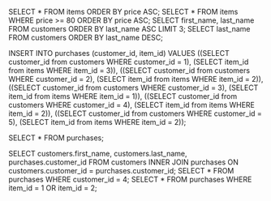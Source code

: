 SELECT * FROM items ORDER BY price ASC;
SELECT * FROM items WHERE price >= 80 ORDER BY price ASC;
SELECT first_name, last_name FROM customers ORDER BY last_name ASC LIMIT 3;
SELECT last_name FROM customers ORDER BY last_name DESC;

INSERT INTO purchases (customer_id, item_id)
VALUES
((SELECT customer_id from customers WHERE customer_id = 1), (SELECT item_id from items WHERE item_id = 3)),
((SELECT customer_id from customers WHERE customer_id = 2), (SELECT item_id from items WHERE item_id = 2)),
((SELECT customer_id from customers WHERE customer_id = 3), (SELECT item_id from items WHERE item_id = 1)),
((SELECT customer_id from customers WHERE customer_id = 4), (SELECT item_id from items WHERE item_id = 2)),
((SELECT customer_id from customers WHERE customer_id = 5), (SELECT item_id from items WHERE item_id = 2));

SELECT * FROM purchases;

SELECT customers.first_name, customers.last_name, purchases.customer_id FROM customers INNER JOIN purchases ON customers.customer_id = purchases.customer_id;
SELECT * FROM purchases WHERE customer_id = 4;
SELECT * FROM purchases WHERE item_id = 1 OR item_id = 2;